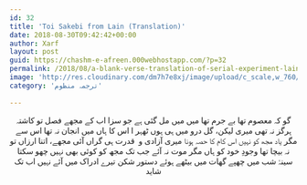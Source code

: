 ```yaml
---
id: 32
title: 'Toi Sakebi from Lain (Translation)'
date: 2018-08-30T09:42:42+00:00
author: Xarf
layout: post
guid: https://chashm-e-afreen.000webhostapp.com/?p=32
permalink: /2018/08/a-blank-verse-translation-of-serial-experiment-lains-ending-theme-toi-sakebi
image: 'http://res.cloudinary.com/dm7h7e8xj/image/upload/c_scale,w_760/v1504807239/morpheus_xdzgg1.jpg'
category: 'ترجمہ منظوم'
 
---
```

<p style="text-align: center;">
<span style="font-family: nastaliq;">گو کہ معصوم تھا بے جرم تھا میں میں</span>  
<span style="font-family: nastaliq;">مل گئی ہے جو سزا اب کے مجھے</span>  
<span style="font-family: nastaliq;">فصل تو کاشتہ ہرگز نہ تھی میری لیکن، گل درو میں ہی ہوں ٹھہر ا اس کا</span>  
<span style="font-family: nastaliq;">ہاں میں انجان نہ تھا اس سے مگر</span>  
<span style="font-family: nastaliq;">یاد مجھ کو نہیں اس کام کا حصہ ہونا</span>  
<span style="font-family: nastaliq;">میری آزادی و  قدرت ہی گراں آئی مجھے، اتنا ارزاں تو نہ بیچا تھا وجودِ خود کو</span>  
<span style="font-family: nastaliq;">ہاں مگر موت نہ آئے جب تک</span>  
<span style="font-family: nastaliq;">مجھ کو کوئی بھی نہیں چھو سکتا</span>  
<span style="font-family: nastaliq;">سینۂ شب میں چھپے گھات میں بیٹھے ہوئے دستور شکن</span>  
<span style="font-family: nastaliq;">تیرے ادراک میں آئے نہیں اب تک شاید</span>
</p>